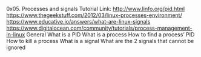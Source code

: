 0x05. Processes and signals
Tutorial Link:
http://www.linfo.org/pid.html
https://www.thegeekstuff.com/2012/03/linux-processes-environment/
https://www.educative.io/answers/what-are-linux-signals
https://www.digitalocean.com/community/tutorials/process-management-in-linux
General
What is a PID
What is a process
How to find a process’ PID
How to kill a process
What is a signal
What are the 2 signals that cannot be ignored
